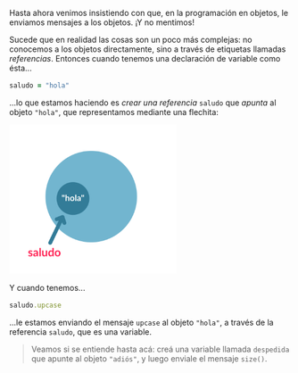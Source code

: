 Hasta ahora venimos insistiendo con que, en la programación en objetos, le enviamos mensajes a los objetos. ¡Y no mentimos!

Sucede que en realidad las cosas son un poco más complejas: no conocemos a los objetos directamente, sino a través de etiquetas llamadas _referencias_. Entonces cuando tenemos una declaración de variable como ésta...

```ruby
saludo = "hola"
```

...lo que estamos haciendo es _crear una referencia_ `saludo` que _apunta_ al objeto `"hola"`, que representamos mediante una flechita:

<img src="https://raw.githubusercontent.com/MumukiProject/mumuki-guia-ruby-referencias/master/assets/objetos_4_1616780231623.2.svg" alt="Una referencia" width="300" height="auto">

Y cuando tenemos... 

```ruby
saludo.upcase
```

...le estamos enviando el mensaje `upcase` al objeto `"hola"`, a través de la referencia `saludo`, que es una variable. 

> Veamos si se entiende hasta acá: creá una variable llamada `despedida` que apunte al objeto `"adiós"`, y luego enviale el mensaje `size()`.
